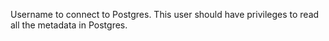 Username to connect to Postgres. This user should have privileges to read all the metadata in Postgres.